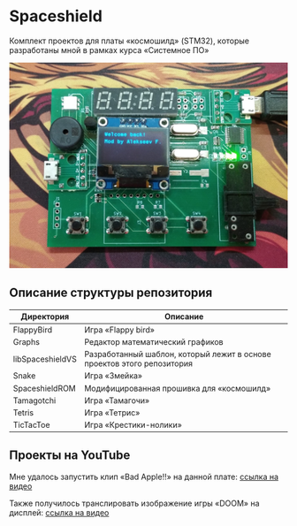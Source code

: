 # Spaceshield

Комплект проектов для платы «космошилд» (STM32), которые разработаны мной в рамках курса «Системное ПО»

<img src="img/spaceshield.jpg" />

## Описание структуры репозитория

|Директория|Описание|
|----------|--------|
|FlappyBird|Игра «Flappy bird»|
|Graphs|Редактор математический графиков|
|libSpaceshieldVS|Разработанный шаблон, который лежит в основе проектов этого репозитория|
|Snake|Игра «Змейка»|
|SpaceshieldROM|Модифицированная прошивка для «космошилд»|
|Tamagotchi|Игра «Тамагочи»|
|Tetris|Игра «Тетрис»|
|TicTacToe|Игра «Крестики-нолики»|

## Проекты на YouTube

Мне удалось запустить клип «Bad Apple!!» на данной плате: [ссылка на видео](https://www.youtube.com/watch?v=Y6wT4byfmEU)

Также получилось транслировать изображение игры «DOOM» на дисплей: [ссылка на видео](https://www.youtube.com/watch?v=tq8J4_eNUeI)